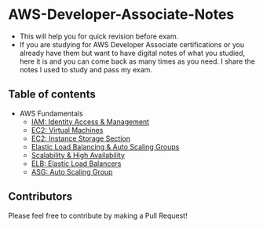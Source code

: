 # AWS-Developer-Associate-Notes

- This will help you for quick revision before exam.
- If you are studying for AWS Developer Associate certifications or you already have them but want to have digital notes of what you studied, here it is and you can come back as many times as you need. I share the notes I used to study and pass my exam.

## Table of contents

- AWS Fundamentals
  - [IAM: Identity Access & Management](1-aws-fundamentals/iam.md)
  - [EC2: Virtual Machines](1-aws-fundamentals/ec2.md)
  - [EC2: Instance Storage Section](1-aws-fundamentals/ec2_storage.md)
  - [Elastic Load Balancing & Auto Scaling Groups](1-aws-fundamentals/elb_asg.md)
  - [Scalability & High Availability](1-aws-fundamentals/scalability_and_high_availability.md)
  - [ELB: Elastic Load Balancers](1-aws-fundamentals/elastic_load_balancers.md)
  - [ASG: Auto Scaling Group](1-aws-fundamentals/auto_scaling_group.md)

## Contributors

Please feel free to contribute by making a Pull Request!
